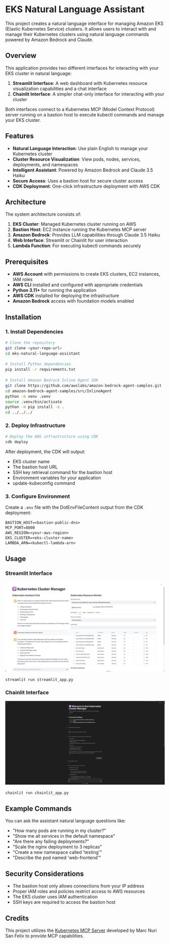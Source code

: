# EKS Natural Language Assistant

This project creates a natural language interface for managing Amazon EKS (Elastic Kubernetes Service) clusters. It allows users to interact with and manage their Kubernetes clusters using natural language commands powered by Amazon Bedrock and Claude.

## Overview

This application provides two different interfaces for interacting with your EKS cluster in natural language:

1. **Streamlit Interface**: A web dashboard with Kubernetes resource visualization capabilities and a chat interface
2. **Chainlit Interface**: A simpler chat-only interface for interacting with your cluster

Both interfaces connect to a Kubernetes MCP (Model Context Protocol) server running on a bastion host to execute kubectl commands and manage your EKS cluster.

## Features

- **Natural Language Interaction**: Use plain English to manage your Kubernetes cluster
- **Cluster Resource Visualization**: View pods, nodes, services, deployments, and namespaces
- **Intelligent Assistant**: Powered by Amazon Bedrock and Claude 3.5 Haiku
- **Secure Access**: Uses a bastion host for secure cluster access
- **CDK Deployment**: One-click infrastructure deployment with AWS CDK

## Architecture

The system architecture consists of:

1. **EKS Cluster**: Managed Kubernetes cluster running on AWS
2. **Bastion Host**: EC2 instance running the Kubernetes MCP server
3. **Amazon Bedrock**: Provides LLM capabilities through Claude 3.5 Haiku
4. **Web Interface**: Streamlit or Chainlit for user interaction
5. **Lambda Function**: For executing kubectl commands securely

## Prerequisites

- **AWS Account** with permissions to create EKS clusters, EC2 instances, IAM roles
- **AWS CLI** installed and configured with appropriate credentials
- **Python 3.11+** for running the application
- **AWS CDK** installed for deploying the infrastructure
- **Amazon Bedrock** access with foundation models enabled

## Installation

### 1. Install Dependencies

```bash
# Clone the repository
git clone <your-repo-url>
cd eks-natural-language-assistant

# Install Python dependencies
pip install -r requirements.txt

# Install Amazon Bedrock Inline Agent SDK
git clone https://github.com/awslabs/amazon-bedrock-agent-samples.git
cd amazon-bedrock-agent-samples/src/InlineAgent
python -m venv .venv
source .venv/bin/activate
python -m pip install -e .
cd ../../../
```

### 2. Deploy Infrastructure

```bash
# Deploy the AWS infrastructure using CDK
cdk deploy
```

After deployment, the CDK will output:
- EKS cluster name
- The bastion host URL
- SSH key retrieval command for the bastion host
- Environment variables for your application
- update-kubeconfig command

### 3. Configure Environment

Create a `.env` file with the DotEnvFileContent output from the CDK deployment:

```
BASTION_HOST=<bastion-public-dns>
MCP_PORT=8000
AWS_REGION=<your-aws-region>
EKS_CLUSTER=<eks-cluster-name>
LAMBDA_ARN=<kubectl-lambda-arn>
```

## Usage

### Streamlit Interface

![Streamlit Interface](static/streamlit_screen.png)

```bash
streamlit run streamlit_app.py
```

### Chainlit Interface

![Chainlit Interface](static/chainlit_screen.png)

```bash
chainlit run chainlit_app.py
```

## Example Commands

You can ask the assistant natural language questions like:

- "How many pods are running in my cluster?"
- "Show me all services in the default namespace"
- "Are there any failing deployments?"
- "Scale the nginx deployment to 3 replicas"
- "Create a new namespace called 'testing'"
- "Describe the pod named 'web-frontend'"

## Security Considerations

- The bastion host only allows connections from your IP address
- Proper IAM roles and policies restrict access to AWS resources
- The EKS cluster uses IAM authentication
- SSH keys are required to access the bastion host

## Credits

This project utilizes the [Kubernetes MCP Server](https://github.com/manusa/kubernetes-mcp-server) developed by Marc Nuri San Felix to provide MCP capabilities.

